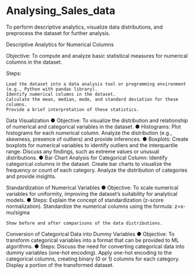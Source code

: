 # Analysing_Sales_data
To perform descriptive analytics, visualize data distributions, and preprocess the dataset for further analysis.


Descriptive Analytics for Numerical Columns

Objective: To compute and analyze basic statistical measures for numerical columns in the dataset.

Steps:

	Load the dataset into a data analysis tool or programming environment (e.g., Python with pandas library).
	Identify numerical columns in the dataset.
	Calculate the mean, median, mode, and standard deviation for these columns.
	Provide a brief interpretation of these statistics.

 
Data Visualization
●	Objective: To visualize the distribution and relationship of numerical and categorical variables in the dataset.
●	Histograms:
	Plot histograms for each numerical column.
	Analyze the distribution (e.g., skewness, presence of outliers) and provide inferences.
●	Boxplots:
	Create boxplots for numerical variables to identify outliers and the interquartile range.
	Discuss any findings, such as extreme values or unusual distributions.
●	Bar Chart Analysis for Categorical Column:
	Identify categorical columns in the dataset.
	Create bar charts to visualize the frequency or count of each category.
	Analyze the distribution of categories and provide insights.

 
Standardization of Numerical Variables
●	Objective: To scale numerical variables for uniformity, improving the dataset’s suitability for analytical models.
●	Steps:
	Explain the concept of standardization (z-score normalization).
	Standardize the numerical columns using the formula: z=x-mu/sigma

 
	
	Show before and after comparisons of the data distributions.
Conversion of Categorical Data into Dummy Variables
●	Objective: To transform categorical variables into a format that can be provided to ML algorithms.
●	Steps:
	Discuss the need for converting categorical data into dummy variables (one-hot encoding).
	Apply one-hot encoding to the categorical columns, creating binary (0 or 1) columns for each category.
	Display a portion of the transformed dataset.

